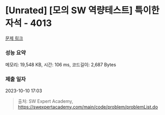 # [Unrated] [모의 SW 역량테스트] 특이한 자석 - 4013 

[문제 링크](https://swexpertacademy.com/main/code/problem/problemDetail.do?contestProbId=AWIeV9sKkcoDFAVH) 

### 성능 요약

메모리: 19,548 KB, 시간: 106 ms, 코드길이: 2,687 Bytes

### 제출 일자

2023-10-10 17:03



> 출처: SW Expert Academy, https://swexpertacademy.com/main/code/problem/problemList.do